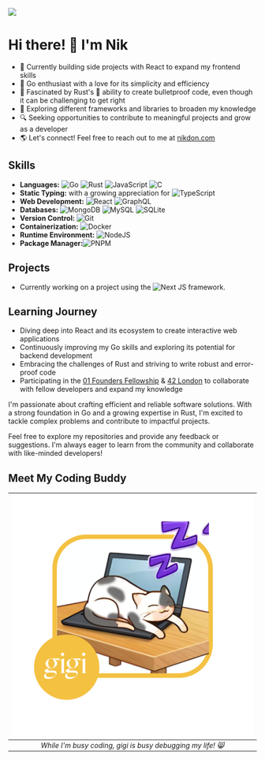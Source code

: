 <!--
**nik-don/nik-don** is a ✨ _special_ ✨ repository because its `README.md` (this file) appears on your GitHub profile.

Here are some ideas to get you started:

- 🔭 I’m currently working on ...
- 🌱 I’m currently learning ...
- 👯 I’m looking to collaborate on ...
- 🤔 I’m looking for help with ...
- 💬 Ask me about ...
- 📫 How to reach me: ...
- 😄 Pronouns: ...
- ⚡ Fun fact: ...


-->

![](https://komarev.com/ghpvc/?username=nik-don)

# Hi there! 👋 I'm Nik

- 🌱 Currently building side projects with React to expand my frontend skills
- 🚀 Go enthusiast with a love for its simplicity and efficiency
- 🧪 Fascinated by Rust's 🦀 ability to create bulletproof code, even though it can be challenging to get right
- 🎨 Exploring different frameworks and libraries to broaden my knowledge
- 🔍 Seeking opportunities to contribute to meaningful projects and grow as a developer
- 🌎 Let's connect! Feel free to reach out to me at [nikdon.com](https://www.nikdon.com)

## Skills

- **Languages:** ![Go](https://img.shields.io/badge/go-%2300ADD8.svg?style=for-the-badge&logo=go&logoColor=white) ![Rust](https://img.shields.io/badge/rust-%23000000.svg?style=for-the-badge&logo=rust&logoColor=white) ![JavaScript](https://img.shields.io/badge/javascript-%23323330.svg?style=for-the-badge&logo=javascript&logoColor=%23F7DF1E) ![C](https://img.shields.io/badge/c-%2300599C.svg?style=for-the-badge&logo=c&logoColor=white)
- **Static Typing:** with a growing appreciation for ![TypeScript](https://img.shields.io/badge/typescript-%23007ACC.svg?style=for-the-badge&logo=typescript&logoColor=white)
- **Web Development:** ![React](https://img.shields.io/badge/React-20232A?style=for-the-badge&logo=react&logoColor=61DAFB) ![GraphQL](https://img.shields.io/badge/-GraphQL-E10098?style=for-the-badge&logo=graphql&logoColor=white)
- **Databases:** ![MongoDB](https://img.shields.io/badge/MongoDB-%234ea94b.svg?style=for-the-badge&logo=mongodb&logoColor=white) ![MySQL](https://img.shields.io/badge/mysql-4479A1.svg?style=for-the-badge&logo=mysql&logoColor=white) ![SQLite](https://img.shields.io/badge/sqlite-%2307405e.svg?style=for-the-badge&logo=sqlite&logoColor=white)
- **Version Control:** ![Git](https://img.shields.io/badge/GIT-E44C30?style=for-the-badge&logo=git&logoColor=white)
- **Containerization:** ![Docker](https://img.shields.io/badge/Docker-2CA5E0?style=for-the-badge&logo=docker&logoColor=white)
- **Runtime Environment:** ![NodeJS](https://img.shields.io/badge/node.js-6DA55F?style=for-the-badge&logo=node.js&logoColor=white)
- **Package Manager:**![PNPM](https://img.shields.io/badge/pnpm-%234a4a4a.svg?style=for-the-badge&logo=pnpm&logoColor=f69220)

## Projects

- Currently working on a project using the ![Next JS](https://img.shields.io/badge/Next-black?style=for-the-badge&logo=next.js&logoColor=white) framework.

## Learning Journey

- Diving deep into React and its ecosystem to create interactive web applications
- Continuously improving my Go skills and exploring its potential for backend development
- Embracing the challenges of Rust and striving to write robust and error-proof code
- Participating in the [01 Founders Fellowship](https://github.com/nik-don/01-founders) & [42 London](https://42london.com/) to collaborate with fellow developers and expand my knowledge

I'm passionate about crafting efficient and reliable software solutions. With a strong foundation in Go and a growing expertise in Rust, I'm excited to tackle complex problems and contribute to impactful projects.

Feel free to explore my repositories and provide any feedback or suggestions. I'm always eager to learn from the community and collaborate with like-minded developers!

<!--
- ⚡ Next.js > Vue > React
-->

## Meet My Coding Buddy

| ![alt text](https://github.com/nik-don/nik-don/blob/main/gigi-graphic.png?raw=true) |
|:--:| 
| *While I'm busy coding, gigi is busy debugging my life! 😸*|
